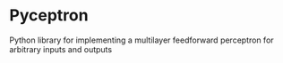 # Pyceptron
Python library for implementing a multilayer feedforward perceptron for arbitrary inputs and outputs

